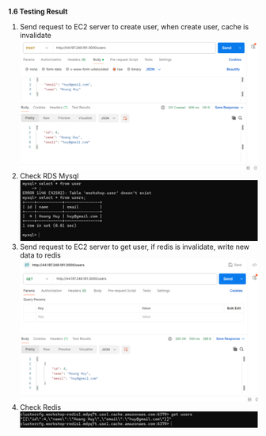 **1.6 Testing Result**

1. Send request to EC2 server to create user, when create user, cache is invalidate
![alt text](CreateUser.png)
2. Check RDS Mysql
![alt text](CheckMySQL.png)
3. Send request to EC2 server to get user, if redis is invalidate, write new data to redis
![alt text](GetUsers.png)
4. Check Redis
![alt text](CheckRedis.png)